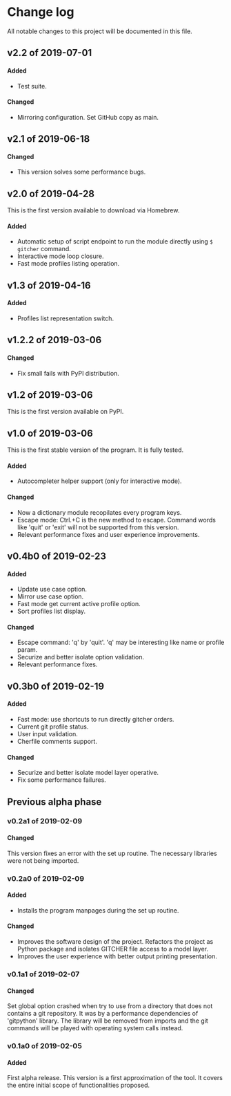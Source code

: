 # Change log

All notable changes to this project will be documented in this file.

## v2.2 of 2019-07-01

#### Added

- Test suite.


#### Changed

- Mirroring configuration. Set GitHub copy as main.



## v2.1 of 2019-06-18

#### Changed

- This version solves some performance bugs.



## v2.0 of 2019-04-28

This is the first version available to download via Homebrew.

#### Added

- Automatic setup of script endpoint to run the module directly using `$ gitcher` command.
- Interactive mode loop closure.
- Fast mode profiles listing operation.



## v1.3 of 2019-04-16

#### Added

- Profiles list representation switch.



## v1.2.2 of 2019-03-06

#### Changed

- Fix small fails with PyPI distribution.


## v1.2 of 2019-03-06

This is the first version available on PyPI.



## v1.0 of 2019-03-06

This is the first stable version of the program. It is fully tested.

#### Added

- Autocompleter helper support (only for interactive mode).


#### Changed

- Now a dictionary module recopilates every program keys.
- Escape mode: Ctrl.+C is the new method to escape. Command words like 'quit' or 'exit' will not be supported from this version.
- Relevant performance fixes and user experience improvements.



## v0.4b0 of 2019-02-23

#### Added

- Update use case option.
- Mirror use case option.
- Fast mode get current active profile option.
- Sort profiles list display.


#### Changed

- Escape command: 'q' by 'quit'. 'q' may be interesting like name or profile 
param.
- Securize and better isolate option validation.
- Relevant performance fixes.



## v0.3b0 of 2019-02-19

#### Added

- Fast mode: use shortcuts to run directly gitcher orders.
- Current git profile status.
- User input validation.
- Cherfile comments support.


#### Changed

- Securize and better isolate model layer operative.
- Fix some performance failures.




## Previous alpha phase

### v0.2a1 of 2019-02-09

#### Changed

This version fixes an error with the set up routine. The necessary libraries were not being imported.



### v0.2a0 of 2019-02-09

#### Added

- Installs the program manpages during the set up routine.


#### Changed

- Improves the software design of the project. Refactors the project as Python package and isolates GITCHER file access to a model layer.
- Improves the user experience with better output printing presentation.



### v0.1a1 of 2019-02-07

#### Changed

Set global option crashed when try to use from a directory that does not contains a git repository. It was by a performance dependencies of 'gitpython' library. The library will be removed from imports and the git commands will be played with operating system calls instead.



### v0.1a0 of 2019-02-05

#### Added

First alpha release. This version is a first approximation of the tool. It covers the entire initial scope of functionalities proposed.
